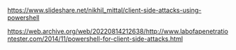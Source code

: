 

https://www.slideshare.net/nikhil_mittal/client-side-attacks-using-powershell

https://web.archive.org/web/20220814212638/http://www.labofapenetrationtester.com/2014/11/powershell-for-client-side-attacks.html
